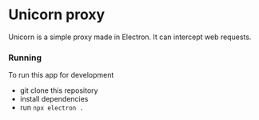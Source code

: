 # Unicorn proxy

Unicorn is a simple proxy made in Electron. It can intercept web requests.

### Running
To run this app for development
- git clone this repository
- install dependencies
- run `npx electron .`

